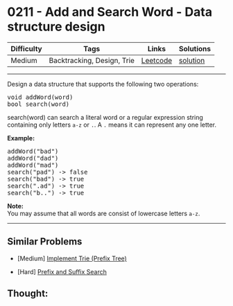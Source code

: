 # 0211 - Add and Search Word - Data structure design

Difficulty  | Tags | Links | Solutions
----------- | ---- | ----- | -----
Medium | Backtracking, Design, Trie | [Leetcode](https://leetcode.com/problems/add-and-search-word-data-structure-design) | [solution](https://leetcode.com/problems/add-and-search-word-data-structure-design/solution/)


-----------

<p>Design a data structure that supports the following two operations:</p>

<pre>
void addWord(word)
bool search(word)
</pre>

<p>search(word) can search a literal word or a regular expression string containing only letters <code>a-z</code> or <code>.</code>. A <code>.</code> means it can represent any one letter.</p>

<p><strong>Example:</strong></p>

<pre>
addWord(&quot;bad&quot;)
addWord(&quot;dad&quot;)
addWord(&quot;mad&quot;)
search(&quot;pad&quot;) -&gt; false
search(&quot;bad&quot;) -&gt; true
search(&quot;.ad&quot;) -&gt; true
search(&quot;b..&quot;) -&gt; true
</pre>

<p><b>Note:</b><br />
You may assume that all words are consist of lowercase letters <code>a-z</code>.</p>


-----------


## Similar Problems

- [Medium] [Implement Trie (Prefix Tree)](implement-trie-prefix-tree)

- [Hard] [Prefix and Suffix Search](prefix-and-suffix-search)




## Thought:
